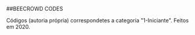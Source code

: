 ##BEECROWD CODES

<p>Códigos (autoria própria) correspondetes a categoria "1-Iniciante".
Feitos em 2020.</p>